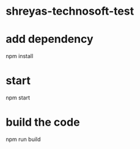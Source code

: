 # shreyas-technosoft-test

# add dependency
npm install

# start 
npm start

#  build the code
 npm run build
 